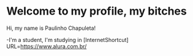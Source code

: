 # Welcome to my profile, my bitches

Hi, my name is Paulinho Chapuleta!

-I'm a student, I'm studying in [InternetShortcut]
URL=https://www.alura.com.br/
